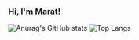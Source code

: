 
### Hi, I'm Marat!

![Anurag's GitHub stats](https://github-readme-stats.vercel.app/api?username=Rigbir&show_icons=true&theme=tokyonight&line_height=20&card_width=150) ![Top Langs](https://github-readme-stats.vercel.app/api/top-langs/?username=Rigbir&layout=compact&card_width=400&disable_animations=true&hide=Makefile,QMake)
<!--
**Rigbir/Rigbir** is a ✨ _special_ ✨ repository because its `README.md` (this file) appears on your GitHub profile.

Here are some ideas to get you started:

- 🔭 I’m currently working on ...
- 🌱 I’m currently learning ...
- 👯 I’m looking to collaborate on ...
- 🤔 I’m looking for help with ...
- 💬 Ask me about ...
- 📫 How to reach me: ...
- 😄 Pronouns: ...
- ⚡ Fun fact: ...
-->
